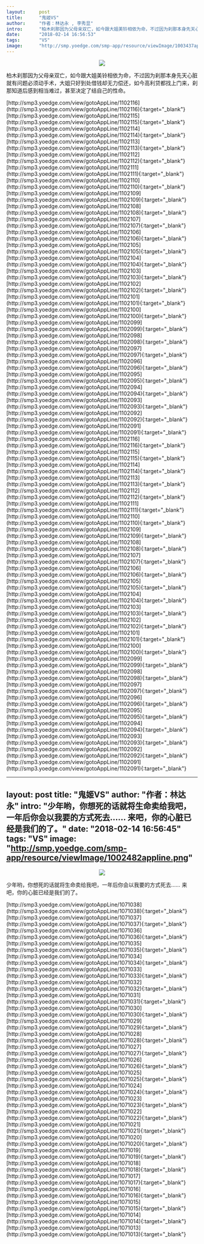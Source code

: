 ```yaml
---
layout:     post
title:      "鬼姬VS"
author:     "作者：林达永 , 李秀显"
intro:      "柏木刹那因为父母亲双亡，如今跟大姐美铃相依为命，不过因为刹那本身先天心脏就有问题必须动手术，大姐只好到处借钱却无力偿还，如今高利贷都找上门来，刹那知道后感到相当难过，甚至决定了结自己的性命。"
date:       "2018-02-14 16:56:53"
tags:       "VS"
image:      "http://smp.yoedge.com/smp-app/resource/viewImage/1003437appline.png"
---
```

<div style="text-align: center">
<p><img src="http://smp.yoedge.com/smp-app/resource/viewImage/1003437appline.png"/></p>
</div>
<p class="post-meta">
<span>柏木刹那因为父母亲双亡，如今跟大姐美铃相依为命，不过因为刹那本身先天心脏就有问题必须动手术，大姐只好到处借钱却无力偿还，如今高利贷都找上门来，刹那知道后感到相当难过，甚至决定了结自己的性命。</span>
</p>
[http://smp3.yoedge.com/view/gotoAppLine/1102116](http://smp3.yoedge.com/view/gotoAppLine/1102116){:target="_blank"}
[http://smp3.yoedge.com/view/gotoAppLine/1102115](http://smp3.yoedge.com/view/gotoAppLine/1102115){:target="_blank"}
[http://smp3.yoedge.com/view/gotoAppLine/1102114](http://smp3.yoedge.com/view/gotoAppLine/1102114){:target="_blank"}
[http://smp3.yoedge.com/view/gotoAppLine/1102113](http://smp3.yoedge.com/view/gotoAppLine/1102113){:target="_blank"}
[http://smp3.yoedge.com/view/gotoAppLine/1102112](http://smp3.yoedge.com/view/gotoAppLine/1102112){:target="_blank"}
[http://smp3.yoedge.com/view/gotoAppLine/1102111](http://smp3.yoedge.com/view/gotoAppLine/1102111){:target="_blank"}
[http://smp3.yoedge.com/view/gotoAppLine/1102110](http://smp3.yoedge.com/view/gotoAppLine/1102110){:target="_blank"}
[http://smp3.yoedge.com/view/gotoAppLine/1102109](http://smp3.yoedge.com/view/gotoAppLine/1102109){:target="_blank"}
[http://smp3.yoedge.com/view/gotoAppLine/1102108](http://smp3.yoedge.com/view/gotoAppLine/1102108){:target="_blank"}
[http://smp3.yoedge.com/view/gotoAppLine/1102107](http://smp3.yoedge.com/view/gotoAppLine/1102107){:target="_blank"}
[http://smp3.yoedge.com/view/gotoAppLine/1102106](http://smp3.yoedge.com/view/gotoAppLine/1102106){:target="_blank"}
[http://smp3.yoedge.com/view/gotoAppLine/1102105](http://smp3.yoedge.com/view/gotoAppLine/1102105){:target="_blank"}
[http://smp3.yoedge.com/view/gotoAppLine/1102104](http://smp3.yoedge.com/view/gotoAppLine/1102104){:target="_blank"}
[http://smp3.yoedge.com/view/gotoAppLine/1102103](http://smp3.yoedge.com/view/gotoAppLine/1102103){:target="_blank"}
[http://smp3.yoedge.com/view/gotoAppLine/1102102](http://smp3.yoedge.com/view/gotoAppLine/1102102){:target="_blank"}
[http://smp3.yoedge.com/view/gotoAppLine/1102101](http://smp3.yoedge.com/view/gotoAppLine/1102101){:target="_blank"}
[http://smp3.yoedge.com/view/gotoAppLine/1102100](http://smp3.yoedge.com/view/gotoAppLine/1102100){:target="_blank"}
[http://smp3.yoedge.com/view/gotoAppLine/1102099](http://smp3.yoedge.com/view/gotoAppLine/1102099){:target="_blank"}
[http://smp3.yoedge.com/view/gotoAppLine/1102098](http://smp3.yoedge.com/view/gotoAppLine/1102098){:target="_blank"}
[http://smp3.yoedge.com/view/gotoAppLine/1102097](http://smp3.yoedge.com/view/gotoAppLine/1102097){:target="_blank"}
[http://smp3.yoedge.com/view/gotoAppLine/1102096](http://smp3.yoedge.com/view/gotoAppLine/1102096){:target="_blank"}
[http://smp3.yoedge.com/view/gotoAppLine/1102095](http://smp3.yoedge.com/view/gotoAppLine/1102095){:target="_blank"}
[http://smp3.yoedge.com/view/gotoAppLine/1102094](http://smp3.yoedge.com/view/gotoAppLine/1102094){:target="_blank"}
[http://smp3.yoedge.com/view/gotoAppLine/1102093](http://smp3.yoedge.com/view/gotoAppLine/1102093){:target="_blank"}
[http://smp3.yoedge.com/view/gotoAppLine/1102092](http://smp3.yoedge.com/view/gotoAppLine/1102092){:target="_blank"}
[http://smp3.yoedge.com/view/gotoAppLine/1102091](http://smp3.yoedge.com/view/gotoAppLine/1102091){:target="_blank"}
[http://smp3.yoedge.com/view/gotoAppLine/1102116](http://smp3.yoedge.com/view/gotoAppLine/1102116){:target="_blank"}
[http://smp3.yoedge.com/view/gotoAppLine/1102115](http://smp3.yoedge.com/view/gotoAppLine/1102115){:target="_blank"}
[http://smp3.yoedge.com/view/gotoAppLine/1102114](http://smp3.yoedge.com/view/gotoAppLine/1102114){:target="_blank"}
[http://smp3.yoedge.com/view/gotoAppLine/1102113](http://smp3.yoedge.com/view/gotoAppLine/1102113){:target="_blank"}
[http://smp3.yoedge.com/view/gotoAppLine/1102112](http://smp3.yoedge.com/view/gotoAppLine/1102112){:target="_blank"}
[http://smp3.yoedge.com/view/gotoAppLine/1102111](http://smp3.yoedge.com/view/gotoAppLine/1102111){:target="_blank"}
[http://smp3.yoedge.com/view/gotoAppLine/1102110](http://smp3.yoedge.com/view/gotoAppLine/1102110){:target="_blank"}
[http://smp3.yoedge.com/view/gotoAppLine/1102109](http://smp3.yoedge.com/view/gotoAppLine/1102109){:target="_blank"}
[http://smp3.yoedge.com/view/gotoAppLine/1102108](http://smp3.yoedge.com/view/gotoAppLine/1102108){:target="_blank"}
[http://smp3.yoedge.com/view/gotoAppLine/1102107](http://smp3.yoedge.com/view/gotoAppLine/1102107){:target="_blank"}
[http://smp3.yoedge.com/view/gotoAppLine/1102106](http://smp3.yoedge.com/view/gotoAppLine/1102106){:target="_blank"}
[http://smp3.yoedge.com/view/gotoAppLine/1102105](http://smp3.yoedge.com/view/gotoAppLine/1102105){:target="_blank"}
[http://smp3.yoedge.com/view/gotoAppLine/1102104](http://smp3.yoedge.com/view/gotoAppLine/1102104){:target="_blank"}
[http://smp3.yoedge.com/view/gotoAppLine/1102103](http://smp3.yoedge.com/view/gotoAppLine/1102103){:target="_blank"}
[http://smp3.yoedge.com/view/gotoAppLine/1102102](http://smp3.yoedge.com/view/gotoAppLine/1102102){:target="_blank"}
[http://smp3.yoedge.com/view/gotoAppLine/1102101](http://smp3.yoedge.com/view/gotoAppLine/1102101){:target="_blank"}
[http://smp3.yoedge.com/view/gotoAppLine/1102100](http://smp3.yoedge.com/view/gotoAppLine/1102100){:target="_blank"}
[http://smp3.yoedge.com/view/gotoAppLine/1102099](http://smp3.yoedge.com/view/gotoAppLine/1102099){:target="_blank"}
[http://smp3.yoedge.com/view/gotoAppLine/1102098](http://smp3.yoedge.com/view/gotoAppLine/1102098){:target="_blank"}
[http://smp3.yoedge.com/view/gotoAppLine/1102097](http://smp3.yoedge.com/view/gotoAppLine/1102097){:target="_blank"}
[http://smp3.yoedge.com/view/gotoAppLine/1102096](http://smp3.yoedge.com/view/gotoAppLine/1102096){:target="_blank"}
[http://smp3.yoedge.com/view/gotoAppLine/1102095](http://smp3.yoedge.com/view/gotoAppLine/1102095){:target="_blank"}
[http://smp3.yoedge.com/view/gotoAppLine/1102094](http://smp3.yoedge.com/view/gotoAppLine/1102094){:target="_blank"}
[http://smp3.yoedge.com/view/gotoAppLine/1102093](http://smp3.yoedge.com/view/gotoAppLine/1102093){:target="_blank"}
[http://smp3.yoedge.com/view/gotoAppLine/1102092](http://smp3.yoedge.com/view/gotoAppLine/1102092){:target="_blank"}
[http://smp3.yoedge.com/view/gotoAppLine/1102091](http://smp3.yoedge.com/view/gotoAppLine/1102091){:target="_blank"}


---
layout:     post
title:      "鬼姬VS"
author:     "作者：林达永"
intro:      "少年哟，你想死的话就将生命卖给我吧，一年后你会以我要的方式死去…… 来吧，你的心脏已经是我们的了。"
date:       "2018-02-14 16:56:45"
tags:       "VS"
image:      "http://smp.yoedge.com/smp-app/resource/viewImage/1002482appline.png"
---
<div style="text-align: center">
<p><img src="http://smp.yoedge.com/smp-app/resource/viewImage/1002482appline.png"/></p>
</div>
<p class="post-meta">
<span>少年哟，你想死的话就将生命卖给我吧，一年后你会以我要的方式死去…… 来吧，你的心脏已经是我们的了。</span>
</p>
[http://smp3.yoedge.com/view/gotoAppLine/1071038](http://smp3.yoedge.com/view/gotoAppLine/1071038){:target="_blank"}
[http://smp3.yoedge.com/view/gotoAppLine/1071037](http://smp3.yoedge.com/view/gotoAppLine/1071037){:target="_blank"}
[http://smp3.yoedge.com/view/gotoAppLine/1071036](http://smp3.yoedge.com/view/gotoAppLine/1071036){:target="_blank"}
[http://smp3.yoedge.com/view/gotoAppLine/1071035](http://smp3.yoedge.com/view/gotoAppLine/1071035){:target="_blank"}
[http://smp3.yoedge.com/view/gotoAppLine/1071034](http://smp3.yoedge.com/view/gotoAppLine/1071034){:target="_blank"}
[http://smp3.yoedge.com/view/gotoAppLine/1071033](http://smp3.yoedge.com/view/gotoAppLine/1071033){:target="_blank"}
[http://smp3.yoedge.com/view/gotoAppLine/1071032](http://smp3.yoedge.com/view/gotoAppLine/1071032){:target="_blank"}
[http://smp3.yoedge.com/view/gotoAppLine/1071031](http://smp3.yoedge.com/view/gotoAppLine/1071031){:target="_blank"}
[http://smp3.yoedge.com/view/gotoAppLine/1071030](http://smp3.yoedge.com/view/gotoAppLine/1071030){:target="_blank"}
[http://smp3.yoedge.com/view/gotoAppLine/1071029](http://smp3.yoedge.com/view/gotoAppLine/1071029){:target="_blank"}
[http://smp3.yoedge.com/view/gotoAppLine/1071028](http://smp3.yoedge.com/view/gotoAppLine/1071028){:target="_blank"}
[http://smp3.yoedge.com/view/gotoAppLine/1071027](http://smp3.yoedge.com/view/gotoAppLine/1071027){:target="_blank"}
[http://smp3.yoedge.com/view/gotoAppLine/1071026](http://smp3.yoedge.com/view/gotoAppLine/1071026){:target="_blank"}
[http://smp3.yoedge.com/view/gotoAppLine/1071025](http://smp3.yoedge.com/view/gotoAppLine/1071025){:target="_blank"}
[http://smp3.yoedge.com/view/gotoAppLine/1071024](http://smp3.yoedge.com/view/gotoAppLine/1071024){:target="_blank"}
[http://smp3.yoedge.com/view/gotoAppLine/1071023](http://smp3.yoedge.com/view/gotoAppLine/1071023){:target="_blank"}
[http://smp3.yoedge.com/view/gotoAppLine/1071022](http://smp3.yoedge.com/view/gotoAppLine/1071022){:target="_blank"}
[http://smp3.yoedge.com/view/gotoAppLine/1071021](http://smp3.yoedge.com/view/gotoAppLine/1071021){:target="_blank"}
[http://smp3.yoedge.com/view/gotoAppLine/1071020](http://smp3.yoedge.com/view/gotoAppLine/1071020){:target="_blank"}
[http://smp3.yoedge.com/view/gotoAppLine/1071019](http://smp3.yoedge.com/view/gotoAppLine/1071019){:target="_blank"}
[http://smp3.yoedge.com/view/gotoAppLine/1071018](http://smp3.yoedge.com/view/gotoAppLine/1071018){:target="_blank"}
[http://smp3.yoedge.com/view/gotoAppLine/1071017](http://smp3.yoedge.com/view/gotoAppLine/1071017){:target="_blank"}
[http://smp3.yoedge.com/view/gotoAppLine/1071016](http://smp3.yoedge.com/view/gotoAppLine/1071016){:target="_blank"}
[http://smp3.yoedge.com/view/gotoAppLine/1071015](http://smp3.yoedge.com/view/gotoAppLine/1071015){:target="_blank"}
[http://smp3.yoedge.com/view/gotoAppLine/1071014](http://smp3.yoedge.com/view/gotoAppLine/1071014){:target="_blank"}
[http://smp3.yoedge.com/view/gotoAppLine/1071013](http://smp3.yoedge.com/view/gotoAppLine/1071013){:target="_blank"}


